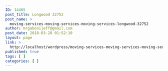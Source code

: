 ```yaml
---
ID: 14465
post_title: Longwood 32752
post_name: >
  moving-services-moving-services-moving-services-longwood-32752
author: mrgabonijeff@gmail.com
post_date: 2018-03-28 01:52:10
layout: page
link: >
  http://localhost/wordpress/moving-services-moving-services-moving-services-longwood-32752/
published: true
tags: [ ]
categories: [ ]
---
```

